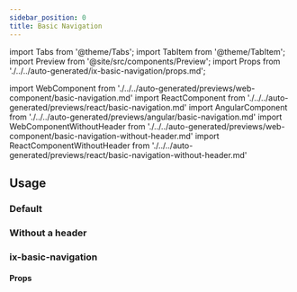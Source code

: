 ```yaml
---
sidebar_position: 0
title: Basic Navigation
---
```


import Tabs from '@theme/Tabs';
import TabItem from '@theme/TabItem';
import Preview from '@site/src/components/Preview';
import Props from './../../auto-generated/ix-basic-navigation/props.md';

import WebComponent from './../../auto-generated/previews/web-component/basic-navigation.md'
import ReactComponent from './../../auto-generated/previews/react/basic-navigation.md'
import AngularComponent from './../../auto-generated/previews/angular/basic-navigation.md'
import WebComponentWithoutHeader from './../../auto-generated/previews/web-component/basic-navigation-without-header.md'
import ReactComponentWithoutHeader from './../../auto-generated/previews/react/basic-navigation-without-header.md'

## Usage

### Default

<Preview name="basic-navigation" height="30rem" noMargin>
  <TabItem value="javascript">
    <WebComponent />
  </TabItem>
  <TabItem value="react">
    <ReactComponent />
  </TabItem>
  <TabItem value="angular">
    <AngularComponent />
  </TabItem>
</Preview>

### Without a header

<Preview name="basic-navigation-without-header" height="30rem" noMargin>
  <TabItem value="javascript">
    <WebComponentWithoutHeader />
  </TabItem>

  <TabItem value="react">
    <ReactComponentWithoutHeader />
  </TabItem>
</Preview>

### ix-basic-navigation

#### Props

<Props />
